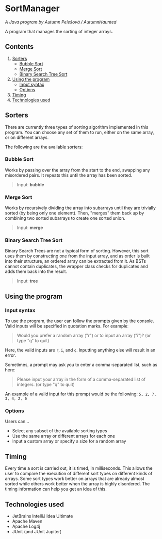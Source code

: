 # SortManager
*A Java program by Autumn Pelešová / AutumnHaunted*

A program that manages the sorting of integer arrays.

## Contents
1. [Sorters](https://github.com/AutumnHaunted/SortManager/blob/main/README.md#sorters)
   - [Bubble Sort](https://github.com/AutumnHaunted/SortManager/blob/main/README.md#bubble-sort)
   - [Merge Sort](https://github.com/AutumnHaunted/SortManager/blob/main/README.md#merge-sort)
   - [Binary Search Tree Sort](https://github.com/AutumnHaunted/SortManager/blob/main/README.md#binary-search-tree-sort)
2. [Using the program](https://github.com/AutumnHaunted/SortManager/blob/main/README.md#using-the-program)
   - [Input syntax](https://github.com/AutumnHaunted/SortManager/blob/main/README.md#input-syntax)
   - [Options](https://github.com/AutumnHaunted/SortManager/blob/main/README.md#options)
3. [Timing](https://github.com/AutumnHaunted/SortManager/blob/main/README.md#timing)
4. [Technologies used](https://github.com/AutumnHaunted/SortManager/blob/main/README.md#technologies-used)

## Sorters
There are currently three types of sorting algorithm implemented in this program.
You can choose any set of them to run, either on the same array, or on different arrays.

The following are the available sorters:

### Bubble Sort
Works by passing over the array from the start to the end, swapping any misordered pairs.
It repeats this until the array has been sorted.
> Input: **bubble**

### Merge Sort
Works by recursively dividing the array into subarrays until they are trivially sorted (by being only one element).
Then, "merges" them back up by combining two sorted subarrays to create one sorted union.
> Input: **merge**

### Binary Search Tree Sort
Binary Search Trees are not a typical form of sorting.
However, this sort uses them by constructing one from the input array, and as order is built into their structure, an ordered array can be extracted from it.
As BSTs cannot contain duplicates, the wrapper class checks for duplicates and adds them back into the result.
> Input: **tree**

## Using the program

### Input syntax
To use the program, the user can follow the prompts given by the console. Valid inputs will be specified in quotation marks. For example:
> Would you prefer a random array ("r") or to input an array ("i")? (or type "q" to quit)

Here, the valid inputs are `r`, `i`, and `q`. Inputting anything else will result in an error.

Sometimes, a prompt may ask you to enter a comma-separated list, such as here:
> Please input your array in the form of a comma-separated list of integers. (or type "q" to quit)

An example of a valid input for this prompt would be the following:
`5, 2, 7, 3, 4, 2, 6`

### Options
Users can...
- Select any subset of the available sorting types
- Use the same array or different arrays for each one
- Input a custom array or specify a size for a random array

## Timing
Every time a sort is carried out, it is timed, in milliseconds. This allows the user to compare the execution of different sort types on different kinds of arrays.
Some sort types work better on arrays that are already almost sorted while others work better when the array is highly disordered. The timing information can help you get an idea of this.

## Technologies used
- JetBrains IntelliJ Idea Ultimate
- Apache Maven
- Apache Log4j
- JUnit (and JUnit Jupiter)
